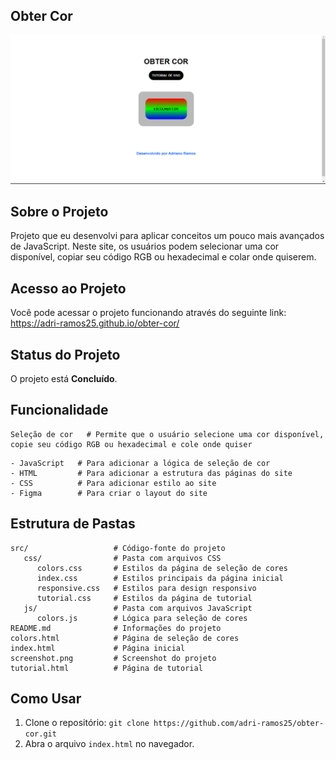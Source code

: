 ## Obter Cor

![Imagens do projeto](https://github.com/adri-ramos25/obter-cor/raw/main/obter-cor.png)



## Sobre o Projeto

Projeto que eu desenvolvi para aplicar conceitos um pouco mais avançados de JavaScript. Neste site, os usuários podem selecionar uma cor disponível, copiar seu código RGB ou hexadecimal e colar onde quiserem.



## Acesso ao Projeto

Você pode acessar o projeto funcionando através do seguinte link: https://adri-ramos25.github.io/obter-cor/



## Status do Projeto

O projeto está **Concluído**.



## Funcionalidade

```plaintext
Seleção de cor   # Permite que o usuário selecione uma cor disponível, copie seu código RGB ou hexadecimal e cole onde quiser
```



```plaintext
- JavaScript   # Para adicionar a lógica de seleção de cor
- HTML         # Para adicionar a estrutura das páginas do site
- CSS          # Para adicionar estilo ao site
- Figma        # Para criar o layout do site
```



## Estrutura de Pastas

```plaintext
src/                   # Código-fonte do projeto
   css/                # Pasta com arquivos CSS
      colors.css       # Estilos da página de seleção de cores
      index.css        # Estilos principais da página inicial
      responsive.css   # Estilos para design responsivo
      tutorial.css     # Estilos da página de tutorial
   js/                 # Pasta com arquivos JavaScript
      colors.js        # Lógica para seleção de cores
README.md              # Informações do projeto
colors.html            # Página de seleção de cores
index.html             # Página inicial
screenshot.png         # Screenshot do projeto
tutorial.html          # Página de tutorial
```



## Como Usar

1. Clone o repositório: `git clone https://github.com/adri-ramos25/obter-cor.git`
2. Abra o arquivo `index.html` no navegador.